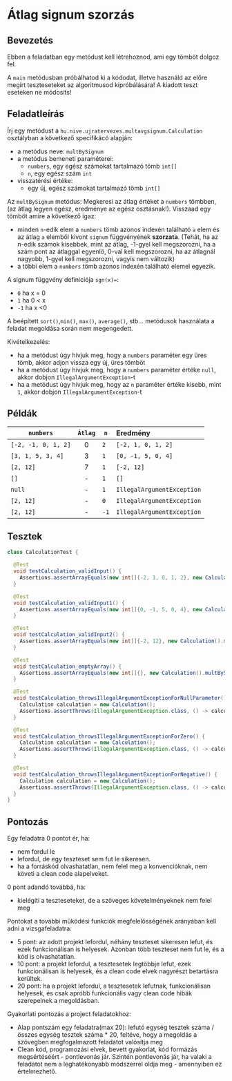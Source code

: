 # Átlag signum szorzás

## Bevezetés

Ebben a feladatban egy metódust kell létrehoznod, ami egy tömböt dolgoz fel.

A `main` metódusban próbálhatod ki a kódodat, illetve használd az előre megírt teszteseteket az algoritmusod
kipróbálására!
A kiadott teszt eseteken ne módosíts!

## Feladatleírás

Írj egy metódust a `hu.nive.ujratervezes.multavgsignum.Calculation` osztályban a következő specifikácó alapján:

- a metódus neve: `multBySignum`
- a metódus bemeneti paraméterei:
    - `numbers`, egy egész számokat tartalmazó tömb `int[]`
    - `n`, egy egész szám `int`
- visszatérési értéke:
    - egy új, egész számokat tartalmazó tömb `int[]`

Az `multBySignum` metódus:
Megkeresi az átlag értéket a `numbers` tömbben, (az átlag legyen egész, eredménye az egész osztásnak!). Visszaad egy
tömböt amire a következő igaz:

- minden `n`-edik elem a `numbers` tömb azonos indexén található `a` elem és az átlag `a` elemből kivont `signum`
  függvényének **szorzata**. (Tehát, ha az n-edik számok kisebbek, mint az átlag, -1-gyel kell megszorozni, ha a szám pont az átlaggal egyenlő, 0-val kell megszorozni, ha az átlagnál nagyobb, 1-gyel kell megszorozni, vagyis nem változik)
- a többi elem a `numbers` tömb azonos indexén található elemel egyezik.

A signum függvény definiciója `sgn(x)=`:

- `0` ha x = 0
- `1` ha 0 < x
- `-1` ha x <0

A beépített `sort()`,`min()`, `max()`, `average()`, stb... metódusok használata a feladat megoldása során nem
megengedett.

Kivételkezelés:

- ha a metódust úgy hívjuk meg, hogy a `numbers` paraméter egy üres tömb, akkor adjon vissza egy új, üres tömböt
- ha a metódust úgy hívjuk meg, hogy a `numbers` paraméter értéke `null`, akkor dobjon `IllegalArgumentException`-t
- ha a metódust úgy hívjuk meg, hogy az `n` paraméter értéke kisebb, mint `1`, akkor dobjon `IllegalArgumentException`-t

## Példák

| `numbers`           | `Átlag` | `n`  | Eredmény                   |
|---------------------|:-------:|------|:---------------------------|
| `[-2, -1, 0, 1, 2]` |    0    | `2`  | `[-2, 1, 0, 1, 2]`         |
| `[3, 1, 5, 3, 4]`   |    3    | `1`  | `[0, -1, 5, 0, 4]`         |
| `[2, 12]`           |    7    | `1`  | `[-2, 12]`                 |
| `[]`                |    -    | `1`  | `[]`                       |
| `null`              |    -    | `1`  | `IllegalArgumentException` |
| `[2, 12]`           |    -    | `0`  | `IllegalArgumentException` |
| `[2, 12]`           |    -    | `-1` | `IllegalArgumentException` |

## Tesztek

```java
class CalculationTest {

  @Test
  void testCalculation_validInput() {
    Assertions.assertArrayEquals(new int[]{-2, 1, 0, 1, 2}, new Calculation().multBySignum(new int[]{-2, -1, 0, 1, 2}, 2));
  }

  @Test
  void testCalculation_validInput1() {
    Assertions.assertArrayEquals(new int[]{0, -1, 5, 0, 4}, new Calculation().multBySignum(new int[]{3, 1, 5, 3, 4}, 1));
  }

  @Test
  void testCalculation_validInput2() {
    Assertions.assertArrayEquals(new int[]{-2, 12}, new Calculation().multBySignum(new int[]{2, 12}, 1));
  }

  @Test
  void testCalculation_emptyArray() {
    Assertions.assertArrayEquals(new int[]{}, new Calculation().multBySignum(new int[]{}, 1));
  }

  @Test
  void testCalculation_throwsIllegalArgumentExceptionForNullParameter() {
    Calculation calculation = new Calculation();
    Assertions.assertThrows(IllegalArgumentException.class, () -> calculation.multBySignum(null, 1));
  }

  @Test
  void testCalculation_throwsIllegalArgumentExceptionForZero() {
    Calculation calculation = new Calculation();
    Assertions.assertThrows(IllegalArgumentException.class, () -> calculation.multBySignum(new int[]{2, 12}, 0));
  }

  @Test
  void testCalculation_throwsIllegalArgumentExceptionForNegative() {
    Calculation calculation = new Calculation();
    Assertions.assertThrows(IllegalArgumentException.class, () -> calculation.multBySignum(new int[]{2, 12}, -1));
  }
}
```

## Pontozás

Egy feladatra 0 pontot ér, ha:

- nem fordul le
- lefordul, de egy teszteset sem fut le sikeresen.
- ha a forráskód olvashatatlan, nem felel meg a konvencióknak, nem követi a clean code alapelveket.

0 pont adandó továbbá, ha:

- kielégíti a teszteseteket, de a szöveges követelményeknek nem felel meg

Pontokat a további működési funkciók megfelelősségének arányában kell adni a vizsgafeladatra:

- 5 pont: az adott projekt lefordul, néhány teszteset sikeresen lefut, és ezek funkcionálisan is helyesek. Azonban több
  teszteset nem fut le, és a kód is olvashatatlan.
- 10 pont: a projekt lefordul, a tesztesetek legtöbbje lefut, ezek funkcionálisan is helyesek, és a clean code elvek
  nagyrészt betartásra kerültek.
- 20 pont: ha a projekt lefordul, a tesztesetek lefutnak, funkcionálisan helyesek, és csak apróbb funkcionális vagy
  clean code hibák szerepelnek a megoldásban.

Gyakorlati pontozás a project feladatokhoz:

- Alap pontszám egy feladatra(max 20): lefutó egység tesztek száma / összes egység tesztek száma * 20, feltéve, hogy a
  megoldás a szövegben megfogalmazott feladatot valósítja meg
- Clean kód, programozási elvek, bevett gyakorlat, kód formázás megsértéséért - pontlevonás jár. Szintén
  pontlevonás jár, ha valaki a feladatot nem a leghatékonyabb módszerrel oldja meg - amennyiben ez értelmezhető.
